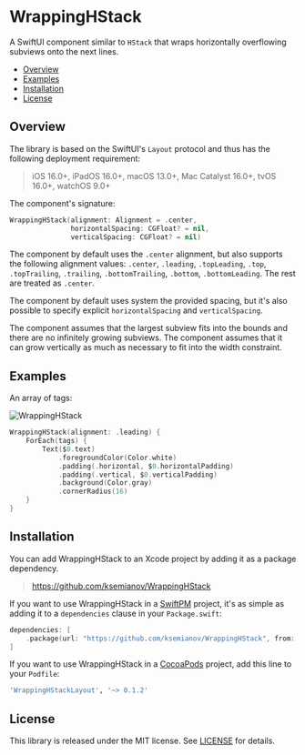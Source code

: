 # WrappingHStack

A SwiftUI component similar to `HStack` that wraps horizontally overflowing subviews onto the next lines.

  * [Overview](#overview)
  * [Examples](#examples)
  * [Installation](#installation)
  * [License](#license)

## Overview

The library is based on the SwiftUI's `Layout` protocol and thus has the following deployment requirement:

> iOS 16.0+, iPadOS 16.0+, macOS 13.0+, Mac Catalyst 16.0+, tvOS 16.0+, watchOS 9.0+

The component's signature:

``` swift
WrappingHStack(alignment: Alignment = .center,
               horizontalSpacing: CGFloat? = nil,
               verticalSpacing: CGFloat? = nil)
```

The component by default uses the `.center` alignment, but also supports the following alignment values: `.center`, `.leading`, `.topLeading`, `.top`, `.topTrailing`, `.trailing`, `.bottomTrailing`, `.bottom`, `.bottomLeading`. The rest are treated as `.center`.

The component by default uses system the provided spacing, but it's also possible to specify explicit `horizontalSpacing` and `verticalSpacing`.

The component assumes that the largest subview fits into the bounds and there are no infinitely growing subviews. The component assumes that it can grow vertically as much as necessary to fit into the width constraint.

## Examples

An array of tags:

![WrappingHStack](https://user-images.githubusercontent.com/18328341/205410620-19e66e2c-6dc4-4354-9c6a-f25a3704b2ac.gif)

``` swift
WrappingHStack(alignment: .leading) {
    ForEach(tags) {
        Text($0.text)
            .foregroundColor(Color.white)
            .padding(.horizontal, $0.horizontalPadding)
            .padding(.vertical, $0.verticalPadding)
            .background(Color.gray)
            .cornerRadius(16)
    }
}
```


## Installation

You can add WrappingHStack to an Xcode project by adding it as a package dependency.

> https://github.com/ksemianov/WrappingHStack

If you want to use WrappingHStack in a [SwiftPM](https://swift.org/package-manager/) project, 
it's as simple as adding it to a `dependencies` clause in your `Package.swift`:

``` swift
dependencies: [
    .package(url: "https://github.com/ksemianov/WrappingHStack", from: "0.1.0")
]
```

If you want to use WrappingHStack in a [CocoaPods](https://cocoapods.org) project,
add this line to your `Podfile`:

``` ruby
'WrappingHStackLayout', '~> 0.1.2'
```

## License

This library is released under the MIT license. See [LICENSE](LICENSE) for details.
